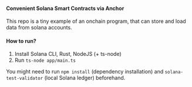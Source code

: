 #### Convenient Solana Smart Contracts via Anchor
This repo is a tiny example of an onchain program, 
that can store and load data from solana accounts.

#### How to run?
1. Install Solana CLI, Rust, NodeJS (+ ts-node)
2. Run `ts-node app/main.ts` 

You might need to run `npm install` (dependency installation) and `solana-test-validator` (local Solana ledger) beforehand.